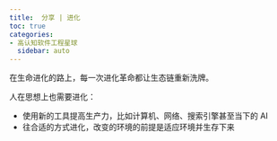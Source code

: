 ```yaml
---
title:  分享 | 进化
toc: true
categories:
- 高认知软件工程星球
  sidebar: auto
---
```


在生命进化的路上，每一次进化革命都让生态链重新洗牌。

人在思想上也需要进化：

- 使用新的工具提高生产力，比如计算机、网络、搜索引擎甚至当下的 AI
- 往合适的方式进化，改变的环境的前提是适应环境并生存下来
